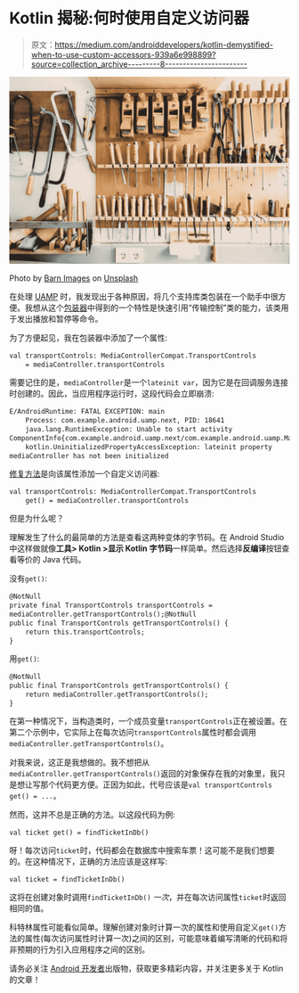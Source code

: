 # Kotlin 揭秘:何时使用自定义访问器

> 原文：<https://medium.com/androiddevelopers/kotlin-demystified-when-to-use-custom-accessors-939a6e998899?source=collection_archive---------8----------------------->

![](img/7ade95072317bc03cffd81b4449f43d4.png)

Photo by [Barn Images](https://unsplash.com/photos/t5YUoHW6zRo?utm_source=unsplash&utm_medium=referral&utm_content=creditCopyText) on [Unsplash](https://unsplash.com/search/photos/toolbox?utm_source=unsplash&utm_medium=referral&utm_content=creditCopyText)

在处理 [UAMP](https://github.com/googlesamples/android-UniversalMusicPlayer) 时，我发现出于各种原因，将几个支持库类包装在一个助手中很方便。我想从这个[包装器](https://github.com/googlesamples/android-UniversalMusicPlayer/blob/7e4820893ff26c15f4d11cf90e2a168e06f1e60f/app/src/main/java/com/example/android/uamp/MediaSessionConnection.kt)中得到的一个特性是快速引用“传输控制”类的能力，该类用于发出播放和暂停等命令。

为了方便起见，我在包装器中添加了一个属性:

```
val transportControls: MediaControllerCompat.TransportControls
    = mediaController.transportControls
```

需要记住的是，`mediaController`是一个`lateinit var`，因为它是在回调服务连接时创建的。因此，当应用程序运行时，这段代码会立即崩溃:

```
E/AndroidRuntime: FATAL EXCEPTION: main
    Process: com.example.android.uamp.next, PID: 18641
    java.lang.RuntimeException: Unable to start activity ComponentInfo{com.example.android.uamp.next/com.example.android.uamp.MainActivity}:
    kotlin.UninitializedPropertyAccessException: lateinit property mediaController has not been initialized
```

[修复方法](https://github.com/googlesamples/android-UniversalMusicPlayer/blob/7e4820893ff26c15f4d11cf90e2a168e06f1e60f/app/src/main/java/com/example/android/uamp/MediaSessionConnection.kt#L59-L60)是向该属性添加一个自定义访问器:

```
val transportControls: MediaControllerCompat.TransportControls
    get() = mediaController.transportControls
```

但是为什么呢？

理解发生了什么的最简单的方法是查看这两种变体的字节码。在 Android Studio 中这样做就像**工具> Kotlin >显示 Kotlin 字节码**一样简单。然后选择**反编译**按钮查看等价的 Java 代码。

没有`get()`:

```
@NotNull
private final TransportControls transportControls = mediaController.getTransportControls();@NotNull
public final TransportControls getTransportControls() {
    return this.transportControls;
}
```

用`get()`:

```
@NotNull
public final TransportControls getTransportControls() {
    return mediaController.getTransportControls();
}
```

在第一种情况下，当构造类时，一个成员变量`transportControls`正在被设置。在第二个示例中，它实际上在每次访问`transportControls`属性时都会调用`mediaController.getTransportControls()`。

对我来说，这正是我想做的。我不想把从`mediaController.getTransportControls()`返回的对象保存在我的对象里，我只是想让写那个代码更方便。正因为如此，代号应该是`val transportControls get() = ...`。

然而，这并不总是正确的方法。以这段代码为例:

```
val ticket get() = findTicketInDb()
```

呀！每次访问`ticket`时，代码都会在数据库中搜索车票！这可能不是我们想要的。在这种情况下，正确的方法应该是这样写:

```
val ticket = findTicketInDb()
```

这将在创建对象时调用`findTicketInDb()` *一次*，并在每次访问属性`ticket`时返回相同的值。

科特林属性可能看似简单。理解创建对象时计算一次的属性和使用自定义`get()`方法的属性(每次访问属性时计算一次)之间的区别，可能意味着编写清晰的代码和将非预期的行为引入应用程序之间的区别。

请务必关注 [Android 开发者](https://medium.com/androiddevelopers)出版物，获取更多精彩内容，并关注更多关于 Kotlin 的文章！